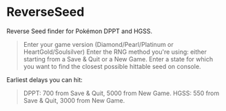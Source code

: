 # ReverseSeed
Reverse Seed finder for Pokémon DPPT and HGSS.

> Enter your game version (Diamond/Pearl/Platinum or HeartGold/Soulsilver)
> Enter the RNG method you're using: either starting from a Save & Quit or a New Game.
> Enter a state for which you want to find the closest possible hittable seed on console.

Earliest delays you can hit:
> DPPT: 700 from Save & Quit, 5000 from New Game.
> HGSS: 550 from Save & Quit, 3000 from New Game.
